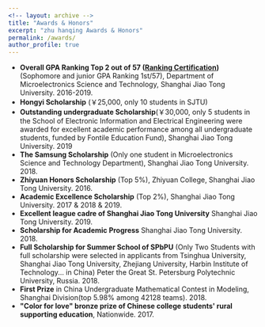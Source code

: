 ```yaml
---
<!-- layout: archive -->
title: "Awards & Honors"
excerpt: "zhu hanqing Awards & Honors"
permalink: /awards/
author_profile: true
---
```

* **Overall GPA Ranking Top 2 out of 57 ([Ranking Certification](http://zhuhanqing.github.io/files/ranking.pdf))** (Sophomore and junior GPA Ranking 1st/57), Department of Microelectronics Science and Technology, Shanghai Jiao Tong University. 2016-2019.
* **Hongyi Scholarship** (￥25,000, only 10 students in SJTU)
* **Outstanding undergraduate Scholarship**(￥30,000, only 5 students in the School of Electronic Information and Electrical Engineering were awarded for excellent academic performance among all undergraduate students, funded by Fontile Education Fund), Shanghai Jiao Tong University. 2019
* **The Samsung Scholarship** (Only one student in Microelectronics Science and Technology Department), Shanghai Jiao Tong University. 2018.
* **Zhiyuan Honors Scholarship** (Top 5%), Zhiyuan College, Shanghai Jiao Tong University. 2016.
* **Academic Excellence Scholarship** (Top 2%), Shanghai Jiao Tong University. 2017 & 2018 & 2019.
* **Excellent league cadre of Shanghai Jiao Tong University** Shanghai Jiao Tong University. 2019.
* **Scholarship for Academic Progress** Shanghai Jiao Tong University. 2018.
* **Full Scholarship for Summer School of SPbPU** (Only Two Students with full scholarship were selected in applicants from Tsinghua University, Shanghai Jiao Tong University, Zhejiang University, Harbin Institute of Technology... in China) Peter the Great St. Petersburg Polytechnic University, Russia. 2018.
* **First Prize** in China Undergraduate Mathematical Contest in Modeling, Shanghai Division(top 5.98% among 42128 teams). 2018.
* **"Color for love" bronze prize of Chinese college students' rural supporting education**, Nationwide. 2017.
